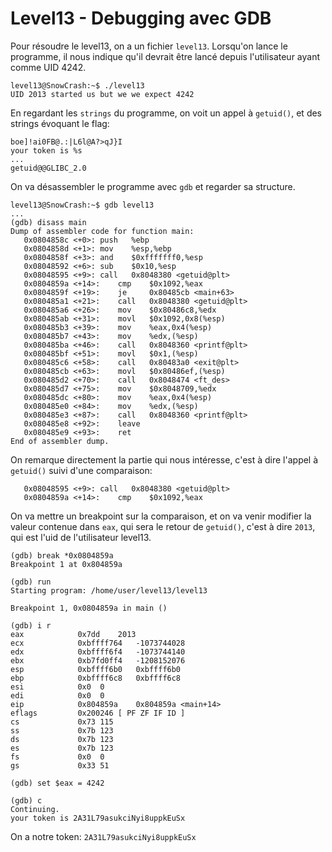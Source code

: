 # Level13 - Debugging avec GDB
Pour résoudre le level13, on a un fichier `level13`. Lorsqu'on lance le programme, il nous indique qu'il devrait être lancé depuis l'utilisateur ayant comme UID 4242.

```
level13@SnowCrash:~$ ./level13
UID 2013 started us but we we expect 4242
```

En regardant les `strings` du programme, on voit un appel à `getuid()`, et des strings évoquant le flag:

```
boe]!ai0FB@.:|L6l@A?>qJ}I
your token is %s
...
getuid@@GLIBC_2.0
```

On va désassembler le programme avec `gdb` et regarder sa structure.

```
level13@SnowCrash:~$ gdb level13
...
(gdb) disass main
Dump of assembler code for function main:
   0x0804858c <+0>:	push   %ebp
   0x0804858d <+1>:	mov    %esp,%ebp
   0x0804858f <+3>:	and    $0xfffffff0,%esp
   0x08048592 <+6>:	sub    $0x10,%esp
   0x08048595 <+9>:	call   0x8048380 <getuid@plt>
   0x0804859a <+14>:	cmp    $0x1092,%eax
   0x0804859f <+19>:	je     0x80485cb <main+63>
   0x080485a1 <+21>:	call   0x8048380 <getuid@plt>
   0x080485a6 <+26>:	mov    $0x80486c8,%edx
   0x080485ab <+31>:	movl   $0x1092,0x8(%esp)
   0x080485b3 <+39>:	mov    %eax,0x4(%esp)
   0x080485b7 <+43>:	mov    %edx,(%esp)
   0x080485ba <+46>:	call   0x8048360 <printf@plt>
   0x080485bf <+51>:	movl   $0x1,(%esp)
   0x080485c6 <+58>:	call   0x80483a0 <exit@plt>
   0x080485cb <+63>:	movl   $0x80486ef,(%esp)
   0x080485d2 <+70>:	call   0x8048474 <ft_des>
   0x080485d7 <+75>:	mov    $0x8048709,%edx
   0x080485dc <+80>:	mov    %eax,0x4(%esp)
   0x080485e0 <+84>:	mov    %edx,(%esp)
   0x080485e3 <+87>:	call   0x8048360 <printf@plt>
   0x080485e8 <+92>:	leave
   0x080485e9 <+93>:	ret
End of assembler dump.
```

On remarque directement la partie qui nous intéresse, c'est à dire l'appel à `getuid()` suivi d'une comparaison:

```
   0x08048595 <+9>:	call   0x8048380 <getuid@plt>
   0x0804859a <+14>:	cmp    $0x1092,%eax
```

On va mettre un breakpoint sur la comparaison, et on va venir modifier la valeur contenue dans `eax`, qui sera le retour de `getuid()`, c'est à dire `2013`, qui est l'uid de l'utilisateur level13.

```
(gdb) break *0x0804859a
Breakpoint 1 at 0x804859a

(gdb) run
Starting program: /home/user/level13/level13

Breakpoint 1, 0x0804859a in main ()

(gdb) i r
eax            0x7dd	2013
ecx            0xbffff764	-1073744028
edx            0xbffff6f4	-1073744140
ebx            0xb7fd0ff4	-1208152076
esp            0xbffff6b0	0xbffff6b0
ebp            0xbffff6c8	0xbffff6c8
esi            0x0	0
edi            0x0	0
eip            0x804859a	0x804859a <main+14>
eflags         0x200246	[ PF ZF IF ID ]
cs             0x73	115
ss             0x7b	123
ds             0x7b	123
es             0x7b	123
fs             0x0	0
gs             0x33	51

(gdb) set $eax = 4242

(gdb) c
Continuing.
your token is 2A31L79asukciNyi8uppkEuSx
```

On a notre token: `2A31L79asukciNyi8uppkEuSx`

